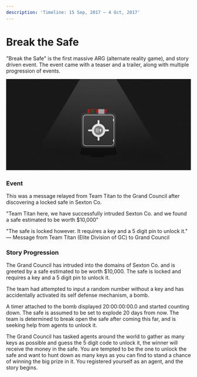 ```yaml
---
description: 'Timeline: 15 Sep, 2017 — 4 Oct, 2017'
---
```


# Break the Safe

"Break the Safe" is the first massive ARG \(alternate reality game\), and story driven event. The event came with a teaser and a trailer, along with multiple progression of events.

![](../../.gitbook/assets/break-the-safe-01-wo-text.png)

### Event

This was a message relayed from Team Titan to the Grand Council after discovering a locked safe in Sexton Co.

"Team Titan here, we have successfully intruded Sexton Co. and we found a safe estimated to be worth $10,000"

"The safe is locked however. It requires a key and a 5 digit pin to unlock it."  
— Message from Team Titan \(Elite Division of GC\) to Grand Council

### Story Progression

The Grand Council has intruded into the domains of Sexton Co. and is greeted by a safe estimated to be worth $10,000. The safe is locked and requires a key and a 5 digit pin to unlock it.

The team had attempted to input a random number without a key and has accidentally activated its self defense mechanism, a bomb.

A timer attached to the bomb displayed 20:00:00:00.0 and started counting down. The safe is assumed to be set to explode 20 days from now. The team is determined to break open the safe after coming this far, and is seeking help from agents to unlock it.

The Grand Council has tasked agents around the world to gather as many keys as possible and guess the 5 digit code to unlock it, the winner will receive the money in the safe. You are tempted to be the one to unlock the safe and want to hunt down as many keys as you can find to stand a chance of winning the big prize in it. You registered yourself as an agent, and the story begins.

